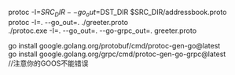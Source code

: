 
protoc -I=$SRC_DIR --go_out=$DST_DIR $SRC_DIR/addressbook.proto <br>
protoc -I=. --go_out=. ./greeter.proto <br>
./protoc.exe  -I=. --go_out=. --go-grpc_out=. greeter.proto <br>    

go install google.golang.org/protobuf/cmd/protoc-gen-go@latest   <br>
go install google.golang.org/grpc/cmd/protoc-gen-go-grpc@latest  <br>
//注意你的GOOS不能错误
